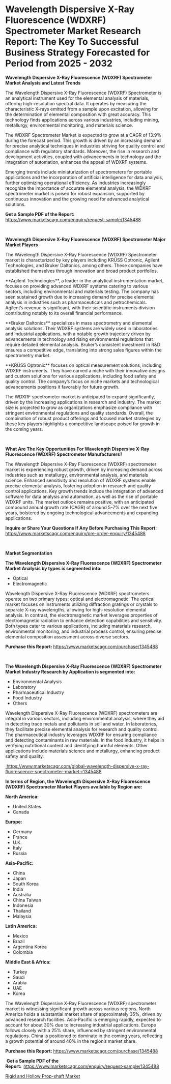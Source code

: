 <p><h1>Wavelength Dispersive X-Ray Fluorescence (WDXRF) Spectrometer Market Research Report: The Key To Successful Business Strategy Forecasted for Period from 2025 - 2032</h1></p><p><strong>Wavelength Dispersive X-Ray Fluorescence (WDXRF) Spectrometer Market Analysis and Latest Trends</strong></p>
<p><p>The Wavelength Dispersive X-Ray Fluorescence (WDXRF) Spectrometer is an analytical instrument used for the elemental analysis of materials, offering high-resolution spectral data. It operates by measuring the characteristic X-rays emitted from a sample upon excitation, allowing for the determination of elemental composition with great accuracy. This technology finds applications across various industries, including mining, metallurgy, environmental monitoring, and materials science.</p><p>The WDXRF Spectrometer Market is expected to grow at a CAGR of 13.9% during the forecast period. This growth is driven by an increasing demand for precise analytical techniques in industries striving for quality control and compliance with regulatory standards. Moreover, the rise in research and development activities, coupled with advancements in technology and the integration of automation, enhances the appeal of WDXRF systems. </p><p>Emerging trends include miniaturization of spectrometers for portable applications and the incorporation of artificial intelligence for data analysis, further optimizing operational efficiency. As industries increasingly recognize the importance of accurate elemental analysis, the WDXRF spectrometer market is poised for robust expansion, supported by continuous innovation and the growing need for advanced analytical solutions.</p></p>
<p><strong>Get a Sample PDF of the Report:&nbsp;</strong> <a href="https://www.marketscagr.com/enquiry/request-sample/1345488?utm_campaign=2454&utm_medium=2&utm_source=Github&utm_content=ia&utm_term=11042025&utm_id=wavelength-dispersive-x-ray-fluorescence-wdxrf-spectrometer">https://www.marketscagr.com/enquiry/request-sample/1345488</a></p>
<p>&nbsp;</p>
<p><strong>Wavelength Dispersive X-Ray Fluorescence (WDXRF) Spectrometer Major Market Players</strong></p>
<p><p>The Wavelength Dispersive X-Ray Fluorescence (WDXRF) Spectrometer market is characterized by key players including KRÜSS Optronic, Agilent Technologies, and Bruker Daltonics, among others. These companies have established themselves through innovation and broad product portfolios.</p><p>**Agilent Technologies**, a leader in the analytical instrumentation market, focuses on providing advanced WDXRF systems catering to various sectors, including environmental and materials testing. The company has seen sustained growth due to increasing demand for precise elemental analysis in industries such as pharmaceuticals and petrochemicals. Agilent’s revenue is significant, with their scientific instruments division contributing notably to its overall financial performance.</p><p>**Bruker Daltonics** specializes in mass spectrometry and elemental analysis solutions. Their WDXRF systems are widely used in laboratories and industrial applications, with a notable growth trajectory driven by advancements in technology and rising environmental regulations that require detailed elemental analysis. Bruker’s consistent investment in R&D ensures a competitive edge, translating into strong sales figures within the spectrometry market.</p><p>**KRÜSS Optronic** focuses on optical measurement solutions, including WDXRF instruments. They have carved a niche with their innovative designs and custom solutions for various applications, including food safety and quality control. The company’s focus on niche markets and technological advancements positions it favorably for future growth.</p><p>The WDXRF spectrometer market is anticipated to expand significantly, driven by the increasing applications in research and industry. The market size is projected to grow as organizations emphasize compliance with stringent environmental regulations and quality standards. Overall, the combination of robust product offerings and focused market strategies by these key players highlights a competitive landscape poised for growth in the coming years.</p></p>
<p>&nbsp;</p>
<p><strong>What Are The Key Opportunities For Wavelength Dispersive X-Ray Fluorescence (WDXRF) Spectrometer Manufacturers?</strong></p>
<p><p>The Wavelength Dispersive X-Ray Fluorescence (WDXRF) spectrometer market is experiencing robust growth, driven by increasing demand across industries such as metallurgy, environmental analysis, and materials science. Enhanced sensitivity and resolution of WDXRF systems enable precise elemental analysis, fostering adoption in research and quality control applications. Key growth trends include the integration of advanced software for data analysis and automation, as well as the rise of portable WDXRF units. The market outlook remains positive, with an anticipated compound annual growth rate (CAGR) of around 5-7% over the next five years, bolstered by ongoing technological advancements and expanding applications.</p></p>
<p><strong>Inquire or Share Your Questions If Any Before Purchasing This Report:</strong> <a href="https://www.marketscagr.com/enquiry/pre-order-enquiry/1345488?utm_campaign=2454&utm_medium=2&utm_source=Github&utm_content=ia&utm_term=11042025&utm_id=wavelength-dispersive-x-ray-fluorescence-wdxrf-spectrometer">https://www.marketscagr.com/enquiry/pre-order-enquiry/1345488</a></p>
<p>&nbsp;</p>
<p><strong>Market Segmentation</strong></p>
<p><strong>The Wavelength Dispersive X-Ray Fluorescence (WDXRF) Spectrometer Market Analysis by types is segmented into:</strong></p>
<p><ul><li>Optical</li><li>Electromagnetic</li></ul></p>
<p><p>Wavelength Dispersive X-Ray Fluorescence (WDXRF) spectrometers operate on two primary types: optical and electromagnetic. The optical market focuses on instruments utilizing diffraction gratings or crystals to separate X-ray wavelengths, allowing for high-resolution elemental analysis. In contrast, the electromagnetic market leverages properties of electromagnetic radiation to enhance detection capabilities and sensitivity. Both types cater to various applications, including materials research, environmental monitoring, and industrial process control, ensuring precise elemental composition assessment across diverse sectors.</p></p>
<p><strong>Purchase this Report:&nbsp;</strong><a href="https://www.marketscagr.com/purchase/1345488?utm_campaign=2454&utm_medium=2&utm_source=Github&utm_content=ia&utm_term=11042025&utm_id=wavelength-dispersive-x-ray-fluorescence-wdxrf-spectrometer">https://www.marketscagr.com/purchase/1345488</a></p>
<p>&nbsp;</p>
<p><strong>The Wavelength Dispersive X-Ray Fluorescence (WDXRF) Spectrometer Market Industry Research by Application is segmented into:</strong></p>
<p><ul><li>Environmental Analysis</li><li>Laboratory</li><li>Pharmaceutical Industry</li><li>Food Industry</li><li>Others</li></ul></p>
<p><p>Wavelength Dispersive X-Ray Fluorescence (WDXRF) spectrometers are integral in various sectors, including environmental analysis, where they aid in detecting trace metals and pollutants in soil and water. In laboratories, they facilitate precise elemental analysis for research and quality control. The pharmaceutical industry leverages WDXRF for ensuring compliance and detecting contaminants in raw materials. In the food industry, it helps in verifying nutritional content and identifying harmful elements. Other applications include materials science and metallurgy, enhancing product safety and quality.</p></p>
<p><a href="https://www.marketscagr.com/global-wavelength-dispersive-x-ray-fluorescence-spectrometer-market-r1345488?utm_campaign=2454&utm_medium=2&utm_source=Github&utm_content=ia&utm_term=11042025&utm_id=wavelength-dispersive-x-ray-fluorescence-wdxrf-spectrometer">&nbsp;https://www.marketscagr.com/global-wavelength-dispersive-x-ray-fluorescence-spectrometer-market-r1345488</a></p>
<p><strong>In terms of Region, the Wavelength Dispersive X-Ray Fluorescence (WDXRF) Spectrometer Market Players available by Region are:</strong></p>
<p>
    <p> <strong> North America: </strong>
        <ul>
            <li>United States</li>
            <li>Canada</li>
        </ul>
        </p> 
    <p> <strong> Europe: </strong>
        <ul>
            <li>Germany</li>
            <li>France</li>
            <li>U.K.</li>
            <li>Italy</li>
            <li>Russia</li>
        </ul>
        </p> 
    <p> <strong> Asia-Pacific: </strong>
        <ul>
            <li>China</li>
            <li>Japan</li>
            <li>South Korea</li>
            <li>India</li>
            <li>Australia</li>
            <li>China Taiwan</li>
            <li>Indonesia</li>
            <li>Thailand</li>
            <li>Malaysia</li>
        </ul>
        </p> 
    <p> <strong> Latin America: </strong>
        <ul>
            <li>Mexico</li>
            <li>Brazil</li>
            <li>Argentina Korea</li>
            <li>Colombia</li>
        </ul>
        </p> 
    <p> <strong> Middle East & Africa: </strong>
        <ul>
            <li>Turkey</li>
            <li>Saudi</li>
            <li>Arabia</li>
            <li>UAE</li>
            <li>Korea</li>
        </ul>
    </p>
    </p>
<p><p>The Wavelength Dispersive X-Ray Fluorescence (WDXRF) spectrometer market is witnessing significant growth across various regions. North America holds a substantial market share of approximately 35%, driven by advanced research facilities. Asia-Pacific is emerging rapidly, expected to account for about 30% due to increasing industrial applications. Europe follows closely with a 25% share, influenced by stringent environmental regulations. China is positioned to dominate in the coming years, reflecting a growth potential of around 40% in the region’s market share.</p></p>
<p><strong>Purchase this Report: </strong><a href="https://www.marketscagr.com/purchase/1345488?utm_campaign=2454&utm_medium=2&utm_source=Github&utm_content=ia&utm_term=11042025&utm_id=wavelength-dispersive-x-ray-fluorescence-wdxrf-spectrometer">https://www.marketscagr.com/purchase/1345488</a></p>
<p>&nbsp;<strong>Get a Sample PDF of the Report:&nbsp;&nbsp;</strong><a href="https://www.marketscagr.com/enquiry/request-sample/1345488?utm_campaign=2454&utm_medium=2&utm_source=Github&utm_content=ia&utm_term=11042025&utm_id=wavelength-dispersive-x-ray-fluorescence-wdxrf-spectrometer">https://www.marketscagr.com/enquiry/request-sample/1345488</a></p>
<p><strong></strong></p>
<p><p><a href="https://github.com/sukeldrage0g/Market-Research-Report-List-1/blob/main/rigid-and-hollow-prop-shaft-market.md?utm_campaign=2454&utm_medium=2&utm_source=Github&utm_content=ia&utm_term=11042025&utm_id=wavelength-dispersive-x-ray-fluorescence-wdxrf-spectrometer">Rigid and Hollow Prop-shaft Market</a></p></p>